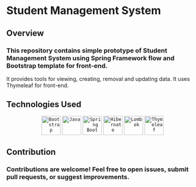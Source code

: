 # Student Management System

## Overview
### This repository contains simple prototype of Student Management System using Spring Framework flow and Bootstrap template for front-end. 
It provides tools for viewing, creating, removal and updating data.
It uses Thymeleaf for front-end.

## Technologies Used
<div align="center">
	<code><img width="50" src="https://user-images.githubusercontent.com/25181517/183898054-b3d693d4-dafb-4808-a509-bab54cf5de34.png" alt="Bootstrap" title="Bootstrap"/></code>
	<code><img width="50" src="https://user-images.githubusercontent.com/25181517/117201156-9a724800-adec-11eb-9a9d-3cd0f67da4bc.png" alt="Java" title="Java"/></code>
	<code><img width="50" src="https://user-images.githubusercontent.com/25181517/183891303-41f257f8-6b3d-487c-aa56-c497b880d0fb.png" alt="Spring Boot" title="Spring Boot"/></code>
	<code><img width="50" src="https://user-images.githubusercontent.com/25181517/117207493-49665200-adf4-11eb-808e-a9c0fcc2a0a0.png" alt="Hibernate" title="Hibernate"/></code>
	<code><img width="50" src="https://user-images.githubusercontent.com/25181517/190229463-87fa862f-ccf0-48da-8023-940d287df610.png" alt="Lombok" title="Lombok"/></code>
  <code><img width="50" src="https://img.shields.io/badge/thymeleaf-%23005F0F.svg?&style=for-the-badge&logo=thymeleaf&logoColor=white" alt="Thymeleaf" title="Thymeleaf"/></code>
</div>

## Contribution
### Contributions are welcome! Feel free to open issues, submit pull requests, or suggest improvements.

